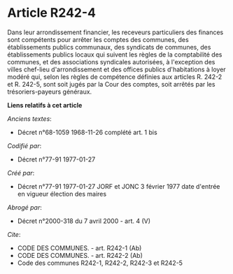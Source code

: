 # Article R242-4

Dans leur arrondissement financier, les receveurs particuliers des finances sont compétents pour arrêter les comptes des
communes, des établissements publics communaux, des syndicats de communes, des établissements publics locaux qui suivent les
règles de la comptabilité des communes, et des associations syndicales autorisées, à l'exception des villes chef-lieu
d'arrondissement et des offices publics d'habitations à loyer modéré qui, selon les règles de compétence définies aux
articles R. 242-2 et R. 242-5, sont soit jugés par la Cour des comptes, soit arrêtés par les trésoriers-payeurs généraux.

**Liens relatifs à cet article**

_Anciens textes_:

  - Décret n°68-1059 1968-11-26 complété art. 1 bis

_Codifié par_:

  - Décret n°77-91 1977-01-27

_Créé par_:

  - Décret n°77-91 1977-01-27 JORF et JONC 3 février 1977 date d'entrée en vigueur élection des maires

_Abrogé par_:

  - Décret n°2000-318 du 7 avril 2000 - art. 4 (V)

_Cite_:

  - CODE DES COMMUNES. - art. R242-1 (Ab)
  - CODE DES COMMUNES. - art. R242-2 (Ab)
  - Code des communes R242-1, R242-2, R242-3 et R242-5
